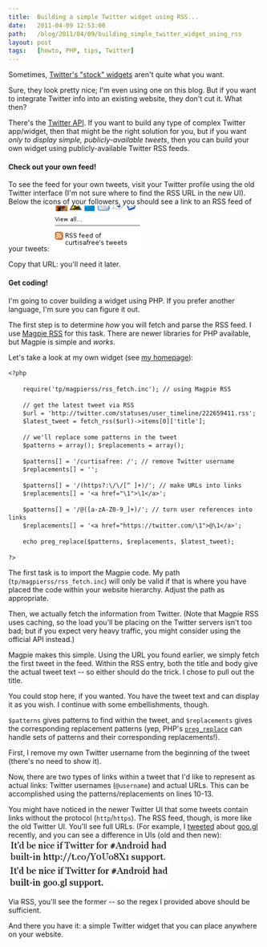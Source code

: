 ```yaml
---
title:  Building a simple Twitter widget using RSS...
date:   2011-04-09 12:53:00
path:   /blog/2011/04/09/building_simple_twitter_widget_using_rss
layout: post
tags:   [howto, PHP, tips, Twitter]
---
```


Sometimes, [Twitter's "stock" widgets](https://twitter.com/about/resources/widgets)
aren't quite what you want.

Sure, they look pretty nice; I'm even using one on this blog. But if you want to
integrate Twitter info into an existing website, they don't cut it. What then?

There's the [Twitter API](https://apiwiki.twitter.com/). If you want to build any
type of complex Twitter app/widget, then that might be the right solution for you,
but if you want _only to display simple, publicly-available tweets_, then you can
build your own widget using publicly-available Twitter RSS feeds.

#### Check out your own feed!

To see the feed for your own tweets, visit your Twitter profile using the old
Twitter interface (I'm not sure where to find the RSS URL in the new UI). Below the
icons of your followers, you should see a link to an RSS feed of your tweets:
![](/imgs/twitter_rss.png)

Copy that URL: you'll need it later.

#### Get coding!

I'm going to cover building a widget using PHP. If you prefer another language,
I'm sure you can figure it out.

The first step is to determine _how_ you will fetch and parse the RSS feed. I use
[Magpie RSS](http://magpierss.sourceforge.net/) for this task. There are newer
libraries for PHP available, but Magpie is simple and _works_.

Let's take a look at my own widget (see [my homepage](http://curtisfree.com)):

    <?php
    
        require('tp/magpierss/rss_fetch.inc'); // using Magpie RSS
    
        // get the latest tweet via RSS
        $url = 'http://twitter.com/statuses/user_timeline/222659411.rss';
        $latest_tweet = fetch_rss($url)->items[0]['title'];
    
        // we'll replace some patterns in the tweet
        $patterns = array(); $replacements = array();
    
        $patterns[] = '/curtisafree: /'; // remove Twitter username
        $replacements[] = '';
    
        $patterns[] = '/(https?:\/\/[^ ]+)/'; // make URLs into links
        $replacements[] = '<a href="\1">\1</a>';
    
        $patterns[] = '/@([a-zA-Z0-9_]+)/'; // turn user references into links
        $replacements[] = '<a href="https://twitter.com/\1">@\1</a>';
    
        echo preg_replace($patterns, $replacements, $latest_tweet);
    
    ?>

The first task is to import the Magpie code. My path (`tp/magpierss/rss_fetch.inc`) will
only be valid if that is where you have placed the code within your website hierarchy.
Adjust the path as appropriate.

Then, we actually fetch the information from Twitter. (Note that Magpie RSS uses caching,
so the load you'll be placing on the Twitter servers isn't too bad; but if you expect
very heavy traffic, you might consider using the official API instead.)

Magpie makes this simple. Using the URL you found earlier, we simply fetch the first
tweet in the feed. Within the RSS entry, both the title and body give the actual tweet
text -- so either should do the trick. I chose to pull out the title.

You could stop here, if you wanted. You have the tweet text and can display it as you
wish. I continue with some embellishments, though.

`$patterns` gives patterns to find within the tweet, and `$replacements` gives the
corresponding replacement patterns (yep, PHP's [`preg_replace`](http://php.net/preg_replace)
can handle sets of patterns and their corresponding replacements!).

First, I remove my own Twitter username from the beginning of the tweet (there's no need
to show it).

Now, there are two types of links within a tweet that I'd like to represent as actual
links: Twitter usernames (`@username`) and actual URLs. This can be accomplished using the
patterns/replacements on lines 10-13.

You might have noticed in the newer Twitter UI that some tweets contain links without
the protocol (`http`/`https`). The RSS feed, though, is more like the old Twitter UI.
You'll see full URLs. (For example, I [tweeted](https://twitter.com/curtisafree/status/47485007014543360)
about [goo.gl](http://goo.gl/) recently, and you can see a difference in UIs (old and then new):
![](/imgs/tweet_old.png)
![](/imgs/tweet_new.png)

Via RSS, you'll see the former -- so the regex I provided above should be sufficient.

And there you have it: a simple Twitter widget that you can place anywhere on your website.

